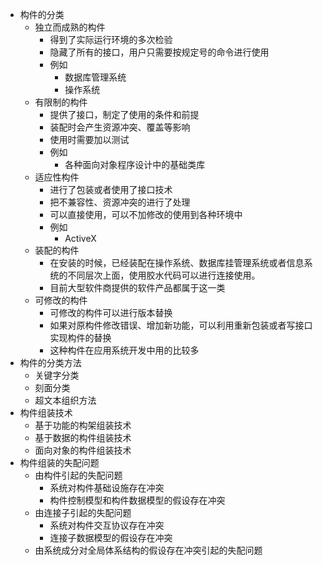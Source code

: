 * 构件的分类
	* 独立而成熟的构件
		* 得到了实际运行环境的多次检验 
		* 隐藏了所有的接口，用户只需要按规定号的命令进行使用
		* 例如
			* 数据库管理系统
			* 操作系统
	* 有限制的构件
		* 提供了接口，制定了使用的条件和前提
		* 装配时会产生资源冲突、覆盖等影响
		* 使用时需要加以测试
		* 例如
			* 各种面向对象程序设计中的基础类库
	*  适应性构件
		* 进行了包装或者使用了接口技术
		* 把不兼容性、资源冲突的进行了处理
		* 可以直接使用，可以不加修改的使用到各种环境中
		* 例如
			* ActiveX
	* 装配的构件
		* 在安装的时候，已经装配在操作系统、数据库挂管理系统或者信息系统的不同层次上面，使用胶水代码可以进行连接使用。
		* 目前大型软件商提供的软件产品都属于这一类
	* 可修改的构件
		* 可修改的构件可以进行版本替换
		* 如果对原构件修改错误、增加新功能，可以利用重新包装或者写接口实现构件的替换
		* 这种构件在应用系统开发中用的比较多
* 构件的分类方法
	* 关键字分类
	* 刻面分类
	* 超文本组织方法
* 构件组装技术
	* 基于功能的构架组装技术
	* 基于数据的构件组装技术
	* 面向对象的构件组装技术
* 构件组装的失配问题
	* 由构件引起的失配问题
		* 系统对构件基础设施存在冲突
		* 构件控制模型和构件数据模型的假设存在冲突
	* 由连接子引起的失配问题
		* 系统对构件交互协议存在冲突
		* 连接子数据模型的假设存在冲突
	* 由系统成分对全局体系结构的假设存在冲突引起的失配问题